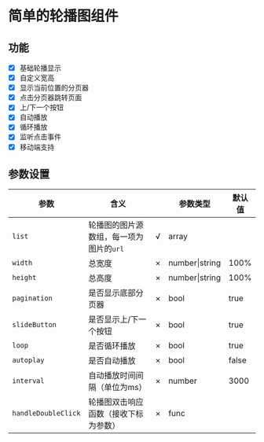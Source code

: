 # 简单的轮播图组件

## 功能

- [x] 基础轮播显示
- [x] 自定义宽高
- [x] 显示当前位置的分页器
- [x] 点击分页器跳转页面
- [x] 上/下一个按钮
- [x] 自动播放
- [X] 循环播放
- [X] 监听点击事件
- [x] 移动端支持

## 参数设置

| 参数                | 含义                                    |     | 参数类型       | 默认值 |
| ------------------- | --------------------------------------- | --- | -------------- | ------ |
| `list`              | 轮播图的图片源数组，每一项为图片的`url` | √   | array          |        |
| `width`             | 总宽度                                  | ×   | number\|string | 100%   |
| `height`            | 总高度                                  | ×   | number\|string | 100%   |
| `pagination`        | 是否显示底部分页器                      | ×   | bool           | true   |
| `slideButton`       | 是否显示上/下一个按钮                   | ×   | bool           | true   |
| `loop`              | 是否循环播放                            | ×   | bool           | true   |
| `autoplay`          | 是否自动播放                            | ×   | bool           | false  |
| `interval`          | 自动播放时间间隔（单位为ms）            | ×   | number         | 3000   |
| `handleDoubleClick` | 轮播图双击响应函数（接收下标为参数）    | ×   | func           |        |